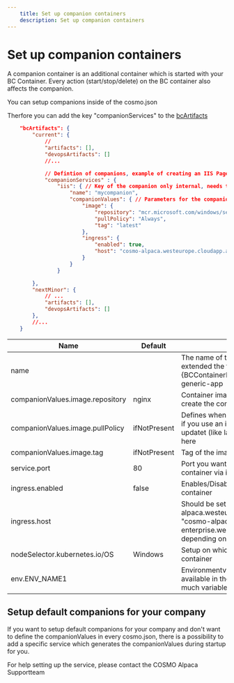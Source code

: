 ```yaml
---
    title: Set up companion containers
    description: Set up companion containers
---
```


# Set up companion containers

A companion container is an additional container which is started with your BC Container. Every action (start/stop/delete) on the BC container also affects the companion.

You can setup companions inside of the cosmo.json

Therfore you can add the key "companionServices" to the [bcArtifacts](containers/setup-artifacts.md)
```json
    "bcArtifacts": {
        "current": {
            //
            "artifacts": [],
            "devopsArtifacts": []    
            //...

            // Defintion of companions, example of creating an IIS Page as companion
            "companionServices" : {
                "iis": { // Key of the companion only internal, needs to be unique in this config
                    "name": "mycompanion",
                    "companionValues": { // Parameters for the companion, see list of parameters below
                        "image": {
                            "repository": "mcr.microsoft.com/windows/servercore/iis",
                            "pullPolicy": "Always",
                            "tag": "latest"
                        },
                        "ingress": { 
                            "enabled": true,
                            "host": "cosmo-alpaca.westeurope.cloudapp.azure.com"
                        }
                    }
                }

        },
        "nextMinor": {
            // ...
            "artifacts": [],
            "devopsArtifacts": []    
        },
        //...
    }
```

|Name|Default|Description|
|-|-|-|
|name||The name of the container, this value will be extended the following during startup {BCContainerID}-{name of companion}-generic-app |
|companionValues.image.repository|nginx|Container image which should be used to create the companion|
|companionValues.image.pullPolicy|ifNotPresent|Defines when the image should be updated, if you use an image tag which might get updatet (like latest) consider using "always" here|
|companionValues.image.tag|ifNotPresent|Tag of the image|
|service.port|80|Port you want to be redirected to the container via it's URL|
|ingress.enabled|false|Enables/Disables the public URL for the container|
|ingress.host||Should be set to "cosmo-alpaca.westeurope.cloudapp.azure.com" or "cosmo-alpaca-enterprise.westeurope.cloudapp.azure.com" depending on which cluster you are running|
|nodeSelector.kubernetes.io/OS|Windows|Setup on which OS you want to run the container|
|env.ENV_NAME1||Environmentvariable which should be available in the container. You can define as much variables as you like|


## Setup default companions for your company

If you want to setup default companions for your company and don't want to define the companionValues in every cosmo.json, there is a possibility to add a specific service which generates the companionValues during startup for you.

For help setting up the service, please contact the COSMO Alpaca Supportteam
